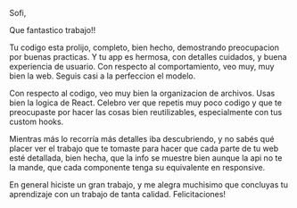 Sofi, 

Que fantastico trabajo!!

Tu codigo esta prolijo, completo, bien hecho, demostrando preocupacion por buenas practicas. Y tu app es hermosa, con detalles cuidados, y buena experiencia de usuario. Con respecto al comportamiento, veo muy, muy bien la web. Seguis casi a la perfeccion el modelo.

Con respecto al codigo, veo muy bien la organizacion de archivos. Usas bien la logica de React. Celebro ver que repetis muy poco codigo y que te preocupaste por hacer las cosas bien reutilizables, especialmente con tus custom hooks. 

Mientras más lo recorría más detalles iba descubriendo, y no sabés qué placer ver el trabajo que te tomaste para hacer que cada parte de tu web esté detallada, bien hecha, que la info se muestre bien aunque la api no te la mande, que cada componente tenga su equivalente en responsive. 

En general hiciste un gran trabajo, y me alegra muchisimo que concluyas tu aprendizaje con un trabajo de tanta calidad. Felicitaciones!
